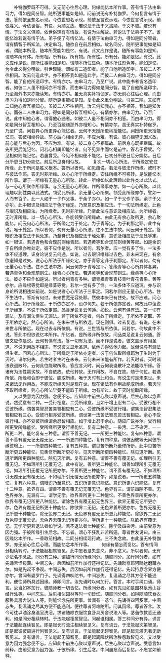 <!-- { "loadSidebar": true } -->
　　补特伽罗既不可得。又无前心往后心理。何缘能忆本所作事。答有情于法由串习力。得如是同分智。随所更事能如是知。问前说无有补特伽罗。今何复言有情于法。答前依圣想名示现。今依世想名示现。前依圣言说示现。今依世言说示现。前依胜义。今依世俗。有说。为顺文故。若说法于法于义虽顺。于文不顺。若说有情。于法文义俱顺。依世俗理有有情故。有说为生解故。若说法于法弟子不了。谁能忆谁若说有情于法。弟子便了有情忆法。有情于法由串习力。得如是同分智者。谓有情智于所知法。决定串习。随欲自在前后相似。故名同分。随所更事能如是知者。谓随本所见。随本所受能如是忆。有说。此文应作是说。随所有事能如是知。谓随本所有体。所有相。所有我。所有物。所有性。所有分。能如是忆。有说。此文应作是说。随所住事能如是知。谓随本所住显色。随本所住形色等。能如是忆。为令此义得分明故。引世现喻。谓如有二造印者。能了自他所造印字。虽彼二人不往相问。汝云何造此字。亦不相答我如是造此字。而彼二人由串习力。得如是同分智。能了自他所造印字。有情亦尔。由串习力。乃至广说。此中能书者皆名造印者。如彼二人虽不相问亦不相答。而由串习力得如是同分智。能了自他所造印字。乃至海外书来亦能读知。有情亦尔。虽无真实补特伽罗。亦无前心往后心理。而由串习力得如是同分智。随所更事能如是知。复令此义重分明故。引第二喻。又如有二知他心者互相知心。虽彼二人不往相问。汝云何知我心。亦不相答。我如是知汝心。而彼二人由串习力。得如是同分智互相知心。有情亦尔。由串习力。乃至广说。此中知他心者。谓得他心通者。如彼二人虽不相问亦不相答。而由串习力。得如是同分智互相知心。乃至百踰缮那外亦相知心。有情亦尔。虽无真实补特伽罗。乃至广说。问若异心所更异心能忆者。云何不天授所更祠授能忆。祠授所更天授能忆耶。答彼相续异故。前心后心相续无异。不应为难。有说。彼心相望无因义故。前心能与后心为因。不应为难。有说。彼二身心不相属故。前后身心既相继属。故先所更后能记忆。问若心相属即能忆者。何不见异牛而忆是前牛。答若于曾受。今见相似则能记忆。若虽曾受。今见不相似便不能忆。日初分所更日后分能忆。日后分所更日初分能忆。前后所见身相似故。
　　复次一切心心所法。于所缘定安住所缘。此于所问是胜义根本。答所以者何。如见蕴说。若法与彼法作所缘。或时不与彼法作耶。答无时非所缘。以心心所于所缘定。安住所缘不可移转。是故能忆本所作事。谓于一所缘有无量心心所聚。转此一所缘如以此理趣以此性类以此法式。与一心心所聚作所缘事。与余无量心心所聚。作所缘事亦尔。如一心心所聚。以此理趣以此性类以此法式。领受此所缘。余无量心心所聚。领受此所缘亦尔。譬如一人而有百子。此一人如于一子作父事。于余子亦尔。如一子于父作子事。余子于父亦尔。此中眼识及相应法于色所缘定。乃至意识及相应法。于一切法所缘定。此色与眼识及相应法。为所缘者。无时非所缘。乃至此法与意识及相应法。为所缘者。无时非所缘。以一切心心所法。各能领受自所缘故。由此无有余心聚所更。余心聚能忆。问云何心心所法。于所缘定为于处定。为于青等定。为于刹那定耶。此中有说。唯于处定。所以者何。勿有无量心心所法。住不生法中故。问云何于处定。答眼识及相应法于色处定。乃至身识及相应法于触处定。意识及相应法于法处等定。如一眼识。若遇青色和合现前则缘青起。若遇黄等和合现前则缘黄等起。如是余识于自所缘亦唯处定。彼不应作是说。所以者何。若尔者。应一觉有多了性。一法多体不应道理。识身论说复云何通。如说。过去眼识唯缘过去色。非未来现在。有余欲避知是过失。说心心所法于所缘处定。亦于青等定非于刹那定。所以者何。勿有无量心心所法。住不生法中故。问云何亦于青等定耶。答缘青等心心所其体各异。若遇青色和合现前则生。缘青心心所法。若遇黄等和合现前则生。缘黄等心心所法。彼亦不应作如是说。所以者何青有多种。谓青根青茎青枝青叶青花青果。黄等亦尔。应缘根等觉即是缘茎等觉。若尔一觉有多了性。一法多体不应道理。亦与识身论所说相违如前说。如是说者心心所法于三事定。问若尔则应无量心心所法。住不生法中。答斯有何过。未来世宽无容处耶。然彼本来已有住处。故不应难。问心心所法。如于所缘定。于所依亦定不。设尔何失。若于所依亦定者。何故此中但说于所缘定。不说于所依定耶。品类足说复云何通。如说。云何有俱有法。答一切有漏法。及有漏法俱生无漏法。若于所依不定者。何故于所缘定。于所依不定耶。答于所依亦定。然心心所法。在未来世与所依远。现在则俱。过去复远。有说。在未来世与所依远。现在过去与所依俱。有说。三世皆与所依俱。问若尔。何故此中不说。答此中但欲说忆本所作。所忆者。是所缘非所依故。问品类足说复云何通。答彼文应作是说。云何有俱有法。答一切有为法。而不作是说者。彼文显示有用圣道。不说无用故不相违。有说彼文显示圣道。依他力得依他力起。故但说与有漏法俱生者。问若心心所法。于所缘定于所依亦定者。彼于何位取所缘耶为于生时为于灭时。设尔何失。若生时者生时在未来。云何未来法能有所作。若灭时者。灭时诸法衰退散坏。云何此位能取所缘。答应言灭时。问云何衰退散坏之法能取所缘。答诸有为法性羸劣故。不自依故。依他转故。无作用故。不自在故。随于何位。若遇所依。所缘和合即于彼位。能取所缘。唯于灭时有此和合。有说生时是未来世。未来诸法无作用故。不能取所缘灭时是现在世。现在诸法有作用故能取所缘。若灭时不取所缘者。则心心所法毕竟不能取于所缘。勿有斯过。故于灭时能取所缘。
　　又以受意为因力强。念便不忘。应知此中前生心聚以意声说。后生心聚以念声说。然受意有二种。一受行相意。二受所缘意。且如于增上忍有二心。受彼行相不受彼所缘。谓苦类智忍苦类智相应有二心。受彼所缘不受彼行相。谓集法智忍集法智相应有三心。受彼行相亦受彼所缘。谓世第一法苦法智忍苦法智相应。余心不受彼行相。亦不受彼所缘谓余忍智相应。如于增上忍于余心。随应广说亦尔。受行相所更受所缘能忆。受所缘所更受行相能忆。复有二种意。一染污。二不染污。一一所更二种。能忆复有三种意。谓善不善无记。一一所更三种能忆。复有四种意。谓善不善有覆无记无覆无记。一一所更四种能忆。复有四种意。谓彼因彼等无间彼所缘彼增上。一一所更四种能忆。复有五种意。谓见苦所断乃至修所断。此中见苦所断所更五种能忆。见集修所断所更亦尔。见灭所断所更四种能忆。除见道所断。见道所断所更四种能忆。除见灭所断。复有五种意。谓善不善有覆无记。如理所引无覆无记。不如理所引无覆无记。此中有说。善所更二种能忆。谓善如理所引无覆无记。如理所引无覆无记所更亦尔。不善所更三种能忆。谓不善有覆无记。不如理所引无覆无记有覆无记。不如理所引无覆无记所更亦尔。如是说者。一一所更五种能忆。复有六种意。谓眼识乃至意识。五识所更意识能忆。意识所更六识能忆。复有十二种意。欲界有四。谓善不善有覆无记无覆无记。色界有三。谓前四除不善。无色界亦尔。无漏有二。谓学无学。欲界善所更十二种能忆。不善色界善所更亦尔。欲界有覆无记所更八种能忆。谓除色界有覆无记无色界三。欲界无覆无记所更亦尔。色界有覆无记所更十种能忆。除欲界二无记。无色界善所更亦尔。色界无覆无记所更十种能忆。除无色界二无记。无色界有覆无记所更九种能忆。除欲界二无记及色界无覆无记。无色界无覆无记所更亦尔。学所更十一种能忆。除欲界有覆无记。无学所更若退法者如学说。若不退法者七种能忆。除学及四染污。由前受意为因力强。于彼所缘引生后念。不忘者。谓心不狂乱非苦所逼。尊者世友说曰。由三因缘忆本所作。一善取前相故。二同分相续现行故。三不失念故。由此虽无补特伽罗。亦无前心往后心理。而能忆念本所作事。
　　何缘有情忘而复忆。答有情同分相续转时。于法能起相属智见。此中忘者是失念义。非不念义。所以者何。无有少法名不念故。同分有三种。谓加行同分所缘同分。随顺同分。加行同分者。如有先诵素怛缆藏。中间忘失。后因如前所作加行还得记忆。先诵毗奈耶阿毗达磨藏亦尔。如是先起不净观。中间忘失。后因如前所作加行还得记忆。先起持息念界方便亦尔。曾闻有婆罗门子。先诵得四吠陀书。中间忘失。复温诵之尽其方便不能通利。便往师所具述因缘。师即问言。汝先诵时以何加行。答言。本时手绳口诵。师言。汝当如本加行。彼随师教一切皆忆。所缘同分者。如有先见如是园林泉池山谷经行处等。中间忘失。后见相似园林等时一切皆忆。随顺同分者。如得随顺饮食衣服卧具房舍说法人等。则能忆念先所更事。曾闻有一苾刍。先诵得四阿笈摩。中间忘失。复温诵之尽其方便不能通利。便往尊者阿难陀所。问其因缘。尊者答言。汝今可往以油涂身温室洗浴。求诸随顺衣服饮食卧具房舍说法人等。苾刍依教悉还通利。如是同分相续转时。于法能起相属智见。问起谁相属。答三种同分有异。诵言于法能起连续智见。即是起长时流注相续智见义。复有诵云。于法能起次第智见。即是起彼彼周遍行列智见义。复有诵言。于法能起无碍智见。即是起无滞无著无断智见义。复有诵言。于法能起无障智见。即是起离障伏所治胜怨敌智见义。又以受意为因力强念便不忘。应知此中前生心聚以意声说。后生心聚以念声说。受意言如前释。由前受意为因力强。于彼所缘。引生后念。中间虽忘而后复忆。不忘言如前释。
